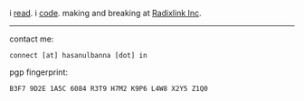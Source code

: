 i [read](https://dev.hasanulbanna.in/projects). i [code](https://dev.hasanulbanna.in/about). making and breaking at [Radixlink Inc](https://www.radixlink.com/).

----
contact me:
```
connect [at] hasanulbanna [dot] in
```
pgp fingerprint:
```
B3F7 9D2E 1A5C 6084 R3T9 H7M2 K9P6 L4W8 X2Y5 Z1Q0
```
